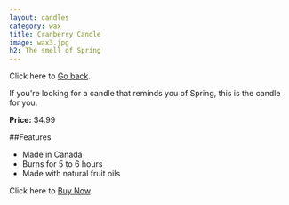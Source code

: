 ```yaml
---
layout: candles
category: wax
title: Cranberry Candle
image: wax3.jpg
h2: The smell of Spring
---
```


Click here to [Go back]({{site.baseurl}}/candles/bees/).

If you're looking for a candle that reminds you of Spring, this is the candle for you.  

**Price:** $4.99 

##Features

- Made in Canada
- Burns for 5 to 6 hours
- Made with natural fruit oils 

Click here to [Buy Now]({{site.baseurl}}/cart/).